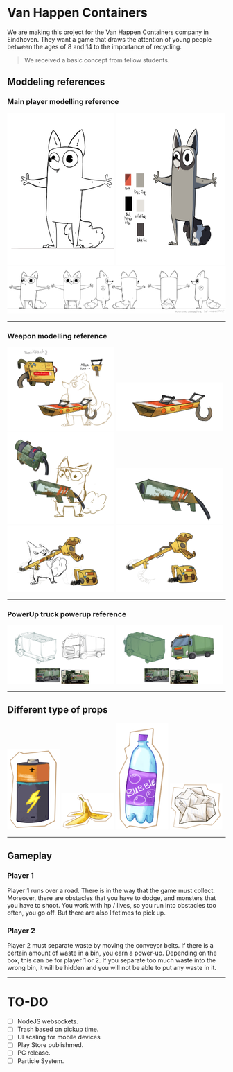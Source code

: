 # Van Happen Containers 

We are making this project for the Van Happen Containers company in Eindhoven.
They want a game that draws the attention of young people between the ages of 8 and 14 to the importance of recycling.

>We received a basic concept from fellow students.

## Moddeling references

### Main player modelling reference
<p>
    <img src = "ReadmeFiles/ModelReference/Raccooooon.gif" width=49% height=350>
    <img src = "ReadmeFiles/ModelReference/raccoonNewDesign.jpg" width=50% height=350>
    <img src = "ReadmeFiles/ModelReference/raccoonsidesRef.jpg">
  </p>

****
### Weapon modelling reference
  <p>
    <img src = "ReadmeFiles/ModelReference/Waepon_01.jpg" width=49%>
    <img src = "ReadmeFiles/ModelReference/Waepon_02.jpg" width=49%>
    <img src = "ReadmeFiles/ModelReference/Waepon_03.jpg" width=49%>
    <img src = "ReadmeFiles/ModelReference/Waepon_04.jpg" width=49%>
    <img src = "ReadmeFiles/ModelReference/Waepon_05.jpg" width=49%>
    <img src = "ReadmeFiles/ModelReference/Waepon_06.jpg" width=49%>
</p>

****
### PowerUp truck powerup reference

<p>
    <img src = "ReadmeFiles/ModelReference/CarDesignNoColor.jpg" width=49%>
    <img src = "ReadmeFiles/ModelReference/TruckDesign.jpg" width=49%>
</p>

****
## Different type of props

<p>
    <img src = "ReadmeFiles/Props(2D)/Chemish_Afval_Batterij.png" width=24%>
    <img src = "ReadmeFiles/Props(2D)/Organish_Afval_Banaan.png" width=24%>
    <img src = "ReadmeFiles/Props(2D)/Plastic_Afval_Flesje.png" width=24%>
    <img src = "ReadmeFiles/Props(2D)/Papier_afval_Propje.png" width=24%>
</p>

****

## Gameplay

### Player 1
Player 1 runs over a road. There is in the way that the game must collect.
Moreover, there are obstacles that you have to dodge, and monsters that you have to shoot.
You work with hp / lives, so you run into obstacles too often, you go off. But there are also lifetimes to pick up.

### Player 2
Player 2 must separate waste by moving the conveyor belts.
If there is a certain amount of waste in a bin, you earn a power-up.
Depending on the box, this can be for player 1 or 2.
If you separate too much waste into the wrong bin, it will be hidden and you will not be able to put any waste in it.

****

# TO-DO

- [ ] NodeJS websockets.
- [ ] Trash based on pickup time.
- [ ] UI scaling for mobile devices
- [ ] Play Store publishmed.
- [ ] PC release.
- [ ] Particle System.